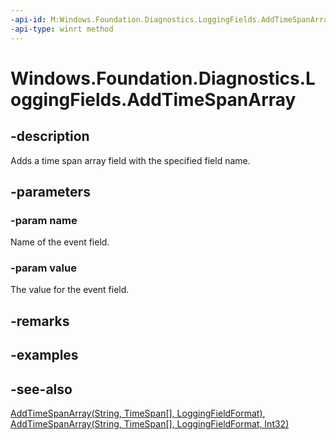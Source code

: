 ```yaml
---
-api-id: M:Windows.Foundation.Diagnostics.LoggingFields.AddTimeSpanArray(System.String,Windows.Foundation.TimeSpan[])
-api-type: winrt method
---
```


<!-- Method syntax
public void AddTimeSpanArray(System.String name, Windows.Foundation.TimeSpan[] value)
-->

# Windows.Foundation.Diagnostics.LoggingFields.AddTimeSpanArray

## -description
Adds a time span array field with the specified field name.

## -parameters
### -param name
Name of the event field.

### -param value
The value for the event field.

## -remarks

## -examples

## -see-also
[AddTimeSpanArray(String, TimeSpan\[\], LoggingFieldFormat)](loggingfields_addtimespanarray_1214942467.md), [AddTimeSpanArray(String, TimeSpan\[\], LoggingFieldFormat, Int32)](loggingfields_addtimespanarray_1839904573.md)